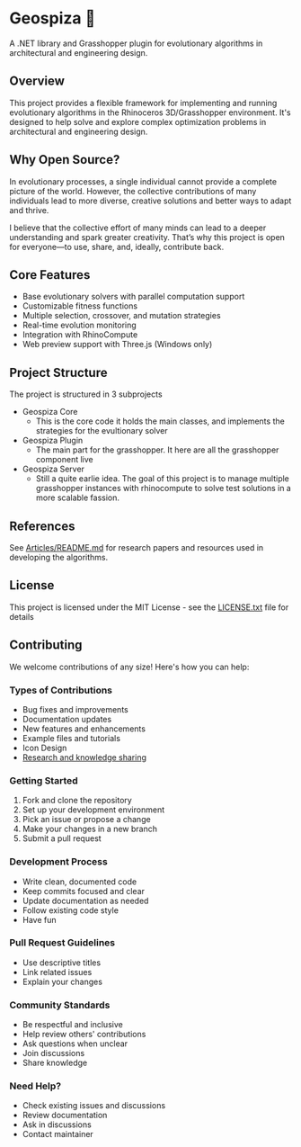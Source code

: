 # Geospiza 🧬

A .NET library and Grasshopper plugin for evolutionary algorithms in architectural and engineering design.

## Overview

This project provides a flexible framework for implementing and running evolutionary algorithms in the Rhinoceros 3D/Grasshopper environment. It's designed to help solve and explore complex optimization problems in architectural and engineering design.

## Why Open Source?

In evolutionary processes, a single individual cannot provide a complete picture of the world. However, the collective contributions of many individuals lead to more diverse, creative solutions and better ways to adapt and thrive.

I believe that the collective effort of many minds can lead to a deeper understanding and spark greater creativity. That’s why this project is open for everyone—to use, share, and, ideally, contribute back.

## Core Features

- Base evolutionary solvers with parallel computation support
- Customizable fitness functions
- Multiple selection, crossover, and mutation strategies
- Real-time evolution monitoring
- Integration with RhinoCompute
- Web preview support with Three.js (Windows only)

## Project Structure

The project is structured in 3 subprojects
<br>

- Geospiza Core
  - This is the core code it holds the main classes, and implements the strategies for the evultionary solver
- Geospiza Plugin
  - The main part for the grasshopper. It here are all the grasshopper component live
- Geospiza Server
  - Still a quite earlie idea. The goal of this project is to manage multiple grasshopper instances with rhinocompute to solve test solutions in a more scalable fassion.

## References

See [Articles/README.md](Articles/README.md) for research papers and resources used in developing the algorithms.

## License

This project is licensed under the MIT License - see the [LICENSE.txt](LICENSE.txt) file for details

## Contributing

We welcome contributions of any size! Here's how you can help:

### Types of Contributions

- Bug fixes and improvements
- Documentation updates
- New features and enhancements
- Example files and tutorials
- Icon Design
- [Research and knowledge sharing ](Articles/)

### Getting Started

1. Fork and clone the repository
2. Set up your development environment
3. Pick an issue or propose a change
4. Make your changes in a new branch
5. Submit a pull request

### Development Process

- Write clean, documented code
- Keep commits focused and clear
- Update documentation as needed
- Follow existing code style
- Have fun

### Pull Request Guidelines

- Use descriptive titles
- Link related issues
- Explain your changes

### Community Standards

- Be respectful and inclusive
- Help review others' contributions
- Ask questions when unclear
- Join discussions
- Share knowledge

### Need Help?

- Check existing issues and discussions
- Review documentation
- Ask in discussions
- Contact maintainer
